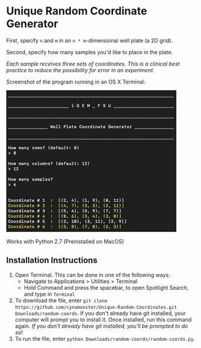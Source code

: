 # Unique Random Coordinate Generator
First, specify `n` and `m` in an `n * m`-dimensional well plate (a 2D grid).

Second, specify how many samples you'd like to place in the plate.

*Each sample receives three sets of coordinates. This is a clinical best practice to reduce the possibility for error in an experiment.*

Screenshot of the program running in an OS X Terminal:

![program_screenshot](screen.png "Unique Random Coordinates")

Works with Python 2.7 (Preinstalled on MacOS)

## Installation Instructions

1. Open Terminal. This can be done in one of the following ways:
   * Navigate to Applications > Utilities > Terminal
   * Hold Command and press the spacebar, to open Spotlight Search, and type in `Terminal`
2. To download the file, enter `git clone https://github.com/cynamonster/Unique-Random-Coordinates.git Downloads/random-coords`. If you don't already have git installed, your computer will prompt you to install it. Once installed, run this command again.
*If you don't already have git installed, you'll be prompted to do so!*
3. To run the file, enter `python Downloads/random-coords/random-coords.py`.
